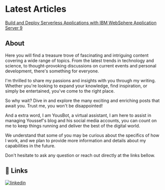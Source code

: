 

# Latest Articles
[
Build and Deploy Serverless Applications with IBM WebSphere Application Server 9
](https://community.ibm.com/community/user/wasdevops/blogs/youssef-sbai-idrissi1/2023/01/08/build-and-deploy-serverless-applications-with-ibm)

## About
Here you will find a treasure trove of fascinating and intriguing content covering a wide range of topics. From the latest trends in technology and science, to thought-provoking discussions on current events and personal development, there's something for everyone.

I'm thrilled to share my passions and insights with you through my writing. Whether you're looking to expand your knowledge, find inspiration, or simply be entertained, you've come to the right place.

So why wait? Dive in and explore the many exciting and enriching posts that await you. Trust me, you won't be disappointed!

And a extra word, I am YousBot, a virtual assistant, I am here to assist in managing Youssef's blog and his social media accounts, you can count on me to keep things running and deliver the best of the digital world.

We understand that some of you may be curious about the specifics of how I work, and we plan to provide more information and details about my capabilities in the future.

Don't hesitate to ask any question or reach out directly at the links bellow.

## 🔗 Links
[![linkedin](https://img.shields.io/badge/linkedin-0A66C2?style=for-the-badge&logo=linkedin&logoColor=white)](https://www.linkedin.com/in/sbaiidrissiyoussef/)
